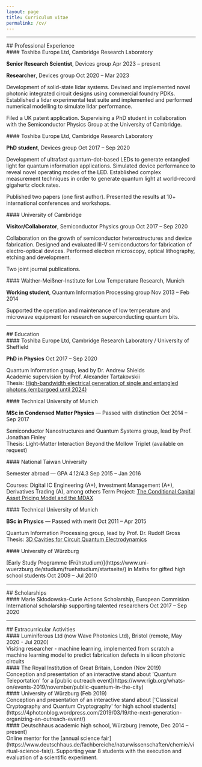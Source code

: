 ```yaml
---
layout: page
title: Curriculum vitae
permalink: /cv/
---
```

---  
<div class="cv-header" markdown=1>
## Professional Experience
</div>
<div class="cv-title" markdown=1>
#### Toshiba Europe Ltd, Cambridge Research Laboratory
  <p><span>
    <b>Senior Research Scientist</b>, Devices group
  </span>
      <span>
          Apr 2023 – present
      </span>
  </p>
</div>
<div class="cv-title">
<p><span>
  <b>Researcher</b>, Devices group
  </span>
      <span>
          Oct 2020 – Mar 2023
      </span>
  </p>
</div>

Development of solid-state lidar systems. Devised and implemented novel photonic integrated circuit designs using commercial foundry PDKs. Established a lidar experimental test suite and implemented and performed numerical modelling to simulate lidar performance.

Filed a UK patent application. Supervising a PhD student in collaboration with the Semiconductor Physics Group at the University of Cambridge.

<div class="cv-title" markdown=1>
#### Toshiba Europe Ltd, Cambridge Research Laboratory
<!-- **PhD student** in the Quantum Information group, lead by Dr. Andrew Shields   -->
<p><span>
<b>PhD student</b>, Devices group
</span>
    <span>
        Oct 2017 – Sep 2020
    </span>
</p>
</div>

Development of ultrafast quantum-dot-based LEDs to generate entangled light for quantum information applications.
Simulated device performance to reveal novel operating modes of the LED.
Established complex measurement techniques in order to generate quantum light at world-record gigahertz clock rates.

Published two papers (one first author). Presented the results at 10+ international conferences and workshops.

<div class="cv-title" markdown=1>
#### University of Cambridge
<!-- **Visitor/Collaborator** to the Semiconductor Physics Group, lead by Prof. David Ritchie -->
<p><span>
<b>Visitor/Collaborator</b>, Semiconductor Physics group
</span>
    <span>
        Oct 2017 – Sep 2020
    </span>
</p>
</div>

Collaboration on the growth of semiconductor heterostructures and device fabrication.
Designed and evaluated III-V semiconductors for fabrication of electro-optical devices.
Performed electron microscopy, optical lithography, etching and development.

Two joint journal publications.

<div class="cv-title" markdown=1>
#### Walther-Meißner-Institute for Low Temperature Research, Munich
<!-- **Working student**, Quantum Information Processing group -->
<p><span>
<b>Working student</b>, Quantum Information Processing group
</span>
    <span>
        Nov 2013 – Feb 2014
    </span>
</p>
</div>

Supported the operation and maintenance of low temperature and microwave equipment for research on superconducting quantum bits.

---
<div class="cv-header" markdown=1>
## Education
</div>

<div class="cv-title" markdown=1>
#### Toshiba Europe Ltd, Cambridge Research Laboratory / University of Sheffield
<!-- **PhD in Physics**   -->
<p><span>
<b>PhD in Physics</b>
</span>
    <span>
        Oct 2017 – Sep 2020
    </span>
</p>
</div>

Quantum Information group, lead by Dr. Andrew Shields  
Academic supervision by Prof. Alexander Tartakovskii  
Thesis: [High-bandwidth electrical generation of single and entangled photons (embargoed until 2024)](https://etheses.whiterose.ac.uk/32022/)

<div class="cv-title" markdown=1>
#### Technical University of Munich
<!-- **MSc in Condensed Matter Physics** — Passed with distinction   -->
<p><span>
<b>MSc in Condensed Matter Physics</b> — Passed with distinction  
</span>
    <span>
        Oct 2014 – Sep 2017
    </span>
</p>
</div>

Semiconductor Nanostructures and Quantum Systems group, lead by Prof. Jonathan Finley  
Thesis: Light-Matter Interaction Beyond the Mollow Triplet (available on request)

<div class="cv-title" markdown=1>
#### National Taiwan University
<!-- Semester abroad — GPA 4.12/4.3   -->
<p><span>
Semester abroad — GPA 4.12/4.3  
</span>
    <span>
        Sep 2015 – Jan 2016
    </span>
</p>
</div>

Courses: Digital IC Engineering (A+), Investment Management (A+), Derivatives Trading (A), among others
Term Project: [The Conditional Capital Asset Pricing Model and the MDAX](https://www.jramueller.com/files/JonathanMueller_Conditional_CAPM.pdf)

<div class="cv-title" markdown=1>
#### Technical University of Munich
<!-- **BSc in Physics** — Passed with merit   -->
<p><span>
<b>BSc in Physics</b> — Passed with merit  
</span>
    <span>
        Oct 2011 – Apr 2015
    </span>
</p>
</div>

Quantum  Information Processing group, lead by Prof. Dr. Rudolf	Gross  
Thesis: [3D Cavities for Circuit Quantum Electrodynamics](https://www.wmi.badw.de/fileadmin/WMI/Publications/Mueller%2CJonathan%20Bachelor%20Thesis%202014.pdf)

<div class="cv-title" markdown=1>
#### University of Würzburg
<p>
<span markdown=1>
[Early Study Programme (Frühstudium)](https://www.uni-wuerzburg.de/studium/fruehstudium/startseite/) in Maths for gifted high school students
</span>
<span>
    Oct 2009 – Jul 2010
</span>
</p>
</div>


---
<div class="cv-header" markdown=1>
## Scholarships
</div>

<div class="cv-title" markdown=1>
#### Marie Skłodowska-Curie Actions Scholarship, European Commision
<span>
International scholarship supporting talented researchers
</span>
<span>
    Oct 2017 – Sep 2020
</span>
</div>

---
<div class="cv-header" markdown=1>
## Extracurricular Activities
</div>


<div class="cv-title" markdown=1>
#### Luminiferous Ltd (now Wave Photonics Ltd), Bristol (remote, May 2020 - Jul 2020)
</div>
Visiting researcher - machine learning, implemented from scratch a machine learning model to predict fabrication defects in silicon photonic circuits

<div class="cv-title" markdown=1>
#### The Royal Institution of Great Britain, London (Nov 2019)
</div>
Conception and presentation of an interactive stand about 'Quantum Teleportation' for a [public outreach event](https://www.rigb.org/whats-on/events-2019/november/public-quantum-in-the-city)

<div class="cv-title" markdown=1>
#### University of Würzburg (Feb 2019)
</div>
Conception and presentation of an interactive stand about ['Classical Cryptography and Quantum Cryptography' for high school students](https://4photonblog.wordpress.com/2019/03/19/the-next-generation-organizing-an-outreach-event/)

<div class="cv-title" markdown=1>
#### Deutschhaus academic high school, Würzburg (remote, Dec 2014 – present)
</div>
Online mentor for the [annual science fair](https://www.deutschhaus.de/fachbereiche/naturwissenschaften/chemie/virtual-science-fair/). Supporting year 8 students with the execution and evaluation of a scientific experiment.
